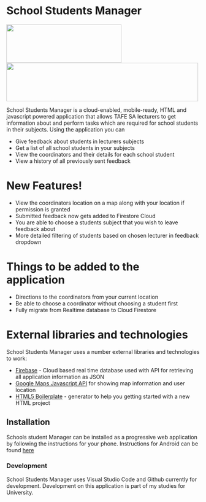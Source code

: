 # School Students Manager

<img src="https://firebase.google.com/downloads/brand-guidelines/PNG/logo-built_white.png" width="300" height="100" /> <img src="https://upload.wikimedia.org/wikipedia/commons/thumb/d/dc/Google_Maps_Logo.svg/1280px-Google_Maps_Logo.svg.png" width="500" height="100" />

School Students Manager is a cloud-enabled, mobile-ready, HTML and javascript powered application that allows TAFE SA lecturers to get information about and perform tasks which are required for school students in their subjects. Using the application you can

  - Give feedback about students in lecturers subjects
  - Get a list of all school students in your subjects
  - View the coordinators and their details for each school student
  - View a history of all previously sent feedback

# New Features!

  - View the coordinators location on a map along with your location if permission is granted
  - Submitted feedback now gets added to Firestore Cloud
  - You are able to choose a students subject that you wish to leave feedback about
  - More detailed filtering of students based on chosen lecturer in feedback dropdown

# Things to be added to the application

  - Directions to the coordinators from your current location
  - Be able to choose a coordinator without choosing a student first
  - Fully migrate from Realtime database to Cloud Firestore

# External libraries and technologies

School Students Manager uses a number external libraries and technologies to work:

* <a href="https://firebase.google.com">Firebase</a> - Cloud based real time database used with API for retrieving all application information as JSON
* <a href="https://developers.google.com/maps/documentation/javascript/overview">Google Maps Javascript API</a> for showing map information and user location
* <a href="http://www.initializr.com/">HTML5 Boilerplate</a> - generator to help you getting started with a new HTML project

## Installation

Schools student Manager can be installed as a progressive web application by following the instructions for your phone.
Instructions for Android can be found <a href="https://support.google.com/chrome/answer/9658361?co=GENIE.Platform%3DAndroid&hl=en">here</a>

### Development

School Students Manager uses Visual Studio Code and Github currently for development.
Development on this application is part of my studies for University.
